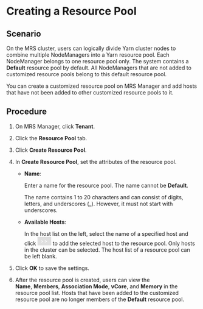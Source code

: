 # Creating a Resource Pool<a name="EN-US_TOPIC_0125375451"></a>

## Scenario<a name="section25729969195856"></a>

On the MRS cluster, users can logically divide Yarn cluster nodes to combine multiple NodeManagers into a Yarn resource pool. Each NodeManager belongs to one resource pool only. The system contains a  **Default** resource pool by default. All NodeManagers that are not added to customized resource pools belong to this default resource pool.

You can create a customized resource pool on MRS Manager and add hosts that have not been added to other customized resource pools to it.

## Procedure<a name="section59066814195916"></a>

1.  On MRS Manager, click  **Tenant**.
2.  Click the  **Resource Pool**  tab.
3.  Click  **Create Resource Pool**.
4.  In  **Create Resource Pool**, set the attributes of the resource pool.
    -   **Name**:

        Enter a name for the resource pool. The name cannot be  **Default**.

        The name contains 1 to 20 characters and can consist of digits, letters, and underscores \(\_\). However, it must not start with underscores.

    -   **Available Hosts**:

        In the host list on the left, select the name of a specified host and click  ![](figures/icon_mrs_addhost.jpg)  to add the selected host to the resource pool. Only hosts in the cluster can be selected. The host list of a resource pool can be left blank.

5.  Click  **OK**  to save the settings.
6.  After the resource pool is created, users can view the  **Name**, **Members**, **Association Mode**, **vCore**, and **Memory** in the resource pool list. Hosts that have been added to the customized resource pool are no longer members of the **Default**  resource pool.


